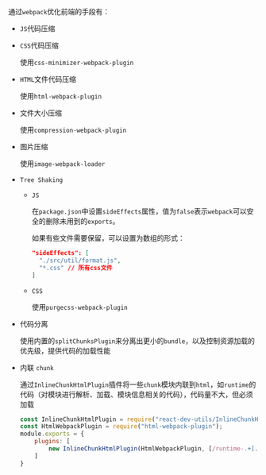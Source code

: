 通过`webpack`优化前端的手段有：

* `JS`代码压缩

* `CSS`代码压缩

  使用`css-minimizer-webpack-plugin`

* `HTML`文件代码压缩

  使用`html-webpack-plugin`

* 文件大小压缩

  使用`compression-webpack-plugin`

* 图片压缩

  使用`image-webpack-loader`

* `Tree Shaking`

  * `JS`

    在`package.json`中设置`sideEffects`属性，值为`false`表示`webpack`可以安全的删除未用到的`exports`。

    如果有些文件需要保留，可以设置为数组的形式：

    ```json
    "sideEffects": [
      "./src/util/format.js",
      "*.css" // 所有css文件
    ]
    ```

  * `CSS`

    使用`purgecss-webpack-plugin`

* 代码分离

  使用内置的`splitChunksPlugin`来分离出更小的`bundle`，以及控制资源加载的优先级，提供代码的加载性能

* 内联 `chunk`

  通过`InlineChunkHtmlPlugin`插件将一些`chunk`模块内联到`html`，如`runtime`的代码（对模块进行解析、加载、模块信息相关的代码），代码量不大，但必须加载

  ```js
  const InlineChunkHtmlPlugin = require("react-dev-utils/InlineChunkHtmlPlugin");
  const HtmlWebpackPlugin = require("html-webpack-plugin");
  module.exports = {
      plugins: [
          new InlineChunkHtmlPlugin(HtmlWebpackPlugin, [/runtime-.+[.]js/]),
      ]
  }
  ```

  